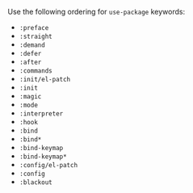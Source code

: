 Use the following ordering for `use-package` keywords:

* `:preface`
* `:straight`
* `:demand`
* `:defer`
* `:after`
* `:commands`
* `:init/el-patch`
* `:init`
* `:magic`
* `:mode`
* `:interpreter`
* `:hook`
* `:bind`
* `:bind*`
* `:bind-keymap`
* `:bind-keymap*`
* `:config/el-patch`
* `:config`
* `:blackout`
